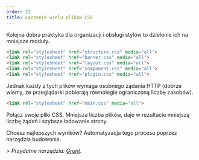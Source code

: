 ```yaml
---
order: 23
title: Łączenie wielu plików CSS
---
```


Kolejna dobra praktyka dla organizacji i obsługi stylów to dzielenie ich na mniejsze moduły.

```html
<link rel="stylesheet" href="structure.css" media="all">
<link rel="stylesheet" href="banner.css" media="all">
<link rel="stylesheet" href="layout.css" media="all">
<link rel="stylesheet" href="component.css" media="all">
<link rel="stylesheet" href="plugin.css" media="all">
```

Jednak każdy z tych plików wymaga osobnego żądania HTTP (dobrze wiemy, że przeglądarki pobierają równolegle ograniczoną liczbę zasobów).

```html
<link rel="stylesheet" href="main.css" media="all">
```

Połącz swoje pliki CSS. Mniejsza liczba plików, daje w rezultacie mniejszą liczbę żądań i szybsze ładowanie strony.

Chcesz najlepszych wyników? Automatyzacja tego procesu poprzez narzędzia budowania.

*> Przydatne narzędzia: [Grunt](http://gruntjs.com/).*
